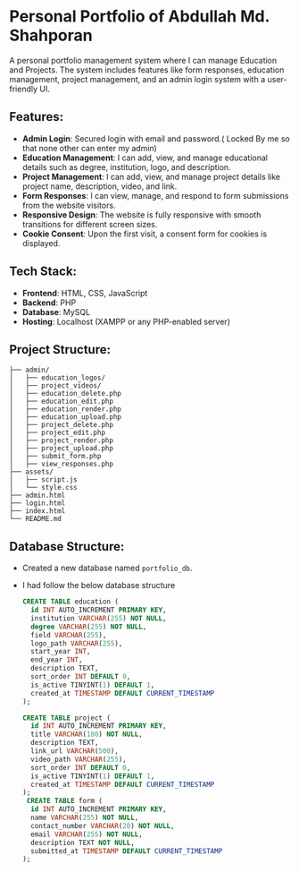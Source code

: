 # Personal Portfolio of Abdullah Md. Shahporan

A personal portfolio management system where I can manage Education and Projects. The system includes features like form responses, education management, project management, and an admin login system with a user-friendly UI.

## Features:

* **Admin Login**: Secured login with email and password.( Locked By me so that none other can enter my admin)
* **Education Management**: I can add, view, and manage educational details such as degree, institution, logo, and description.
* **Project Management**: I can add, view, and manage project details like project name, description, video, and link.
* **Form Responses**: I can view, manage, and respond to form submissions from the website visitors.
* **Responsive Design**: The website is fully responsive with smooth transitions for different screen sizes.
* **Cookie Consent**: Upon the first visit, a consent form for cookies is displayed.

## Tech Stack:

* **Frontend**: HTML, CSS, JavaScript
* **Backend**: PHP
* **Database**: MySQL
* **Hosting**: Localhost (XAMPP or any PHP-enabled server)

## Project Structure:

```plaintext
├── admin/
│   ├── education_logos/
│   ├── project_videos/
│   ├── education_delete.php
│   ├── education_edit.php
│   ├── education_render.php
│   ├── education_upload.php
│   ├── project_delete.php
│   ├── project_edit.php
│   ├── project_render.php
│   ├── project_upload.php
│   ├── submit_form.php
│   ├── view_responses.php
├── assets/
│   ├── script.js
│   └── style.css
├── admin.html
├── login.html
├── index.html
└── README.md
```

## Database Structure:

   * Created a new database named `portfolio_db`.
   * I had follow the below database structure

     ```sql
     CREATE TABLE education (
       id INT AUTO_INCREMENT PRIMARY KEY,
       institution VARCHAR(255) NOT NULL,
       degree VARCHAR(255) NOT NULL,
       field VARCHAR(255),
       logo_path VARCHAR(255),
       start_year INT,
       end_year INT,
       description TEXT,
       sort_order INT DEFAULT 0,
       is_active TINYINT(1) DEFAULT 1,
       created_at TIMESTAMP DEFAULT CURRENT_TIMESTAMP
     );

     CREATE TABLE project (
       id INT AUTO_INCREMENT PRIMARY KEY,
       title VARCHAR(180) NOT NULL,
       description TEXT,
       link_url VARCHAR(500),
       video_path VARCHAR(255),
       sort_order INT DEFAULT 0,
       is_active TINYINT(1) DEFAULT 1,
       created_at TIMESTAMP DEFAULT CURRENT_TIMESTAMP
     );
      CREATE TABLE form (
       id INT AUTO_INCREMENT PRIMARY KEY,
       name VARCHAR(255) NOT NULL,
       contact_number VARCHAR(20) NOT NULL,
       email VARCHAR(255) NOT NULL,
       description TEXT NOT NULL,
       submitted_at TIMESTAMP DEFAULT CURRENT_TIMESTAMP
     );
     ```


